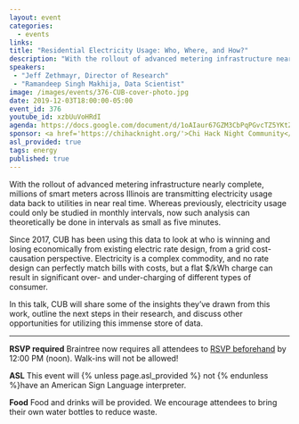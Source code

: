 ```yaml
---
layout: event
categories:
  - events
links:
title: "Residential Electricity Usage: Who, Where, and How?"
description: "With the rollout of advanced metering infrastructure nearly complete, millions of smart meters across Illinois are transmitting electricity usage data back to utilities in near real time. Since 2017, CUB has been using this data to look at who is winning and losing economically from existing electric rate design."
speakers:
 - "Jeff Zethmayr, Director of Research"
 - "Ramandeep Singh Makhija, Data Scientist"
image: /images/events/376-CUB-cover-photo.jpg
date: 2019-12-03T18:00:00-05:00
event_id: 376
youtube_id: xzbUuVoHRdI
agenda: https://docs.google.com/document/d/1oAIaur67GZM3CbPqPGvcTZ5YKtZlg0JjV8ILm1clwvw/edit?usp=sharing
sponsor: <a href='https://chihacknight.org/'>Chi Hack Night Community</a>
asl_provided: true
tags: energy
published: true
---
```


With the rollout of advanced metering infrastructure nearly complete, millions of smart meters across Illinois are transmitting electricity usage data back to utilities in near real time. Whereas previously, electricity usage could only be studied in monthly intervals, now such analysis can theoretically be done in intervals as small as five minutes.

Since 2017, CUB has been using this data to look at who is winning and losing economically from existing electric rate design, from a grid cost-causation perspective. Electricity is a complex commodity, and no rate design can perfectly match bills with costs, but a flat $/kWh charge can result in significant over- and under-charging of different types of consumer.

In this talk, CUB will share some of the insights they’ve drawn from this work, outline the next steps in their research, and discuss other opportunities for utilizing this immense store of data.

---

**RSVP required** Braintree now requires all attendees to [RSVP beforehand]({{site.rsvp_url}}) by 12:00 PM (noon). Walk-ins will not be allowed!

**ASL** This event will {% unless page.asl_provided %} not {% endunless %}have an American Sign Language interpreter.

**Food** Food and drinks will be provided. We encourage attendees to bring their own water bottles to reduce waste.
